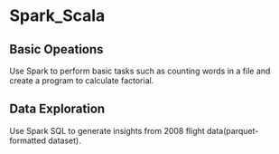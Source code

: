 # Spark_Scala


## Basic Opeations 
Use Spark to perform basic tasks such as counting words in a file and create a program to calculate factorial. 


## Data Exploration 
Use Spark SQL to generate insights from 2008 flight data(parquet-formatted dataset).
